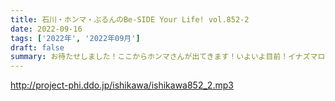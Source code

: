 ```yaml
---
title: 石川・ホンマ・ぶるんのBe-SIDE Your Life! vol.852-2
date: 2022-09-16
tags: ['2022年', '2022年09月']
draft: false
summary: お待たせしました！ここからホンマさんが出てきます！いよいよ目前！イナズマロックフェスの準備話がたくさん出ってきています！
---
```


http://project-phi.ddo.jp/ishikawa/ishikawa852_2.mp3
